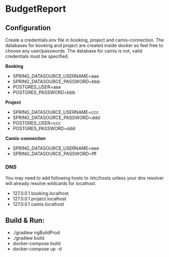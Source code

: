 # BudgetReport

## Configuration
Create a credentials.env file in booking, project and camis-connection. 
The databases for booking and project are created inside docker so feel free to choose any user/passwords.
The database for camis is not, valid credentials must be specified.

**Booking**
* SPRING_DATASOURCE_USERNAME=aaa
* SPRING_DATASOURCE_PASSWORD=bbb
* POSTGRES_USER=aaa
* POSTGRES_PASSWORD=bbb

**Project**
* SPRING_DATASOURCE_USERNAME=ccc
* SPRING_DATASOURCE_PASSWORD=ddd
* POSTGRES_USER=ccc
* POSTGRES_PASSWORD=ddd

**Camis-connection**
* SPRING_DATASOURCE_USERNAME=eee
* SPRING_DATASOURCE_PASSWORD=fff

### DNS
You may need to add following hosts to /etc/hosts 
unless your dns resolver will already resolve wildcards for localhost.

* 127.0.0.1 booking.localhost
* 127.0.0.1 project.localhost
* 127.0.0.1 camis.localhost


## Build & Run:
* ./gradlew ngBuildProd
* ./gradlew build
* docker-compose build
* docker-compose up -d